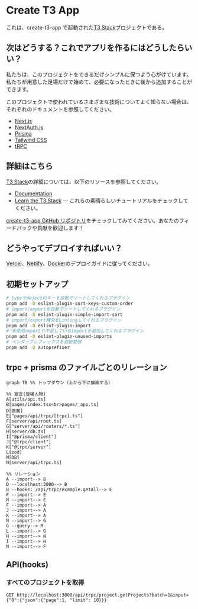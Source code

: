 # Create T3 App

これは、create-t3-app で起動された[T3 Stack](https://create.t3.gg/)プロジェクトである。

## 次はどうする？これでアプリを作るにはどうしたらいい？

私たちは、このプロジェクトをできるだけシンプルに保つよう心がけています。私たちが用意した足場だけで始めて、必要になったときに後から追加することができます。

このプロジェクトで使われているさまざまな技術についてよく知らない場合は、それぞれのドキュメントを参照してください。

- [Next.js](https://nextjs.org)
- [NextAuth.js](https://next-auth.js.org)
- [Prisma](https://prisma.io)
- [Tailwind CSS](https://tailwindcss.com)
- [tRPC](https://trpc.io)

## 詳細はこちら

[T3 Stack](https://create.t3.gg/)の詳細については、以下のリソースを参照してください。

- [Documentation](https://create.t3.gg/)
- [Learn the T3 Stack](https://create.t3.gg/en/faq#what-learning-resources-are-currently-available) — これらの素晴らしいチュートリアルをチェックしてください。

[create-t3-app GitHub リポジトリ](https://github.com/t3-oss/create-t3-app)をチェックしてみてください。あなたのフィードバックや貢献を歓迎します！

## どうやってデプロイすればいい？

[Vercel](https://create.t3.gg/en/deployment/vercel)、[Netlify](https://create.t3.gg/en/deployment/netlify)、[Docker](https://create.t3.gg/en/deployment/docker)のデプロイガイドに従ってください。

## 初期セットアップ

```bash
# typeやobjectのキーを自動でソートしてくれるプラグイン
pnpm add -D eslint-plugin-sort-keys-custom-order
# import/exportを自動でソートしてくれるプラグイン
pnpm add -D eslint-plugin-simple-import-sort
# import/export構文をLintingしてくれるプラグイン
pnpm add -D eslint-plugin-import
# 未使用importや不足しているimportを追加してくれるプラグイン
pnpm add -D eslint-plugin-unused-imports
# ベンダープレフィックスを自動管理
pnpm add -D autoprefixer
```

## trpc + prisma のファイルごとのリレーション

```mermaid
graph TB %% トップダウン（上から下に描画する）

%% 宣言(登場人物)
A[utils/api.ts]
B[pages/index.tsx<br>pages/_app.ts]
D[画面]
E["pages/api/trpc/[trpc].ts"]
F[server/api/root.ts]
G["server/api/routers/*.ts"]
H[server/db.ts]
I["@prisma/client"]
J["@trpc/client"]
K["@trpc/server"]
L[zod]
M[DB]
N[server/api/trpc.ts]

%% リレーション
A --import--> B
D --localhost:3000--> B
B --hooks: /api/trpc/example.getAll--> E
F --import--> E
N --import--> E
F --import--> A
J --import--> A
K --import--> A
N --import--> G
G --query--> M
L --import--> G
H --import--> N
I --import--> H
N --import--> F
```

## API(hooks)

### すべてのプロジェクトを取得

```
GET http://localhost:3000/api/trpc/project.getProjects?batch=1&input={"0":{"json":{"page":1, "limit": 10}}}
```
